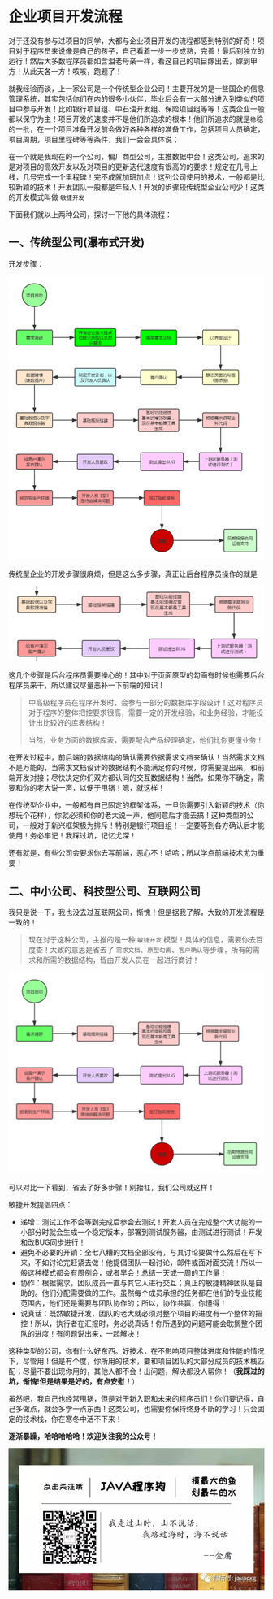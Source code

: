 # 企业项目开发流程

对于还没有参与过项目的同学，大都与企业项目开发的流程都感到特别的好奇！项目对于程序员来说像是自己的孩子，自己看着一步一步成熟，完善！最后到独立的运行！然后大多数程序员都如含泪老母亲一样，看这自己的项目嫁出去，嫁到甲方！从此天各一方！咳咳，跑题了！

就我经验而谈，上一家公司是一个传统型企业公司！主要开发的是一些国企的信息管理系统，其实包括你们在内的很多小伙伴，毕业后会有一大部分进入到类似的项目中参与开发！比如银行项目组、中石油开发组、保险项目组等等！这类企业一般都以保守为主！项目开发的速度并不是他们所追求的根本！他们所追求的就是`稳`稳的一批，在一个项目准备开发前会做好各种各样的准备工作，包括项目人员确定，项目周期，项目里程碑等等条件，我们一会会具体说；

在一个就是我现在的一个公司，偏厂商型公司，主推数据中台！这类公司，追求的是对项目的高效开发以及对项目的更新迭代速度有很高的的要求！规定在几号上线，几号完成一个里程碑！完不成就加班加点！这列公司使用的技术，一般都是比较新颖的技术！开发团队一般都是年轻人！开发的步骤较传统型企业公司少！这类的开发模式叫做 `敏捷开发`

下面我们就以上两种公司，探讨一下他的具体流程：

## 一、传统型公司(瀑布式开发)

开发步骤：

![](../image/\传统型企业开发流程.png)

传统型企业的开发步骤很麻烦，但是这么多步骤，真正让后台程序员操作的就是  

![1578458199617](../image/1578458199617.png)

这几个步骤是后台程序员需要操心的！其中对于页面原型的勾画有时候也需要后台程序员来干，所以建议尽量恶补一下前端的知识！

> 中高级程序员在程序开发时，会参与一部分的数据库字段设计！这对程序员对于程序的整体把控要求很高，需要一定的开发经验，和业务经验，才能设计出比较好的库表结构！
>
> 当然，业务方面的数据库表，需要配合产品经理确定，他们比你更懂业务！

在开发过程中，前后端的数据结构的确认需要依据需求文档来确认！当然需求文档不是万能的，当需求文档设计的数据结构不能满足你的时候，你需要提出来，和前端开发对接；尽快决定你们双方都认同的交互数据结构！当然，如果你不确定，需要和你的老大说一声，以便于甩锅！嗯，就这样！

在传统型企业中，一般都有自己固定的框架体系，一旦你需要引入新颖的技术（你想玩个花样），你就必须和你的老大说一声，他同意后才能去搞！这种类型的公司，一般对于新兴框架极为排斥！特别是银行项目组！一定要等到各方确认后才能使用！务必牢记！我踩过坑，记忆尤深！

还有就是，有些公司会要求你去写前端，恶心不！哈哈；所以学点前端技术尤为重要！

## 二、中小公司、科技型公司、互联网公司

我只是说一下，我也没去过互联网公司，惭愧！但是据我了解，大致的开发流程是一致的！

> 现在对于这种公司，主推的是一种 `敏捷开发` 模型！具体的信息，需要你去百度查！大致的意思是省去了  `需求文档`、`原型勾画`、`客户确认`等步骤，所有的需求和所需的数据结构，皆由开发人员在一起进行商讨！

![](../image/\敏捷开发.png)

可以对比一下看到，省去了好多步骤！别抬杠，我们公司就这样！

敏捷开发提倡四点：

- 递增：测试工作不会等到完成后参会去测试！开发人员在完成整个大功能的一小部分时就会生成一个稳定版本，部署到测试服务器，由测试进行测试！开发和改BUG同步进行！
- 避免不必要的开销：全七八糟的文档全部没有，与其讨论要做什么然后在写下来，不如讨论完赶紧去做！他提倡团队一起讨论，邮件或面对面交流！所以一般这种模式都会有周例会，或者早会！总结一天或一周的工作量！
- 协作：根据需求，团队成员一直与其它人进行交互；真正的敏捷精神团队是自助的。他们分配需要做的工作。虽然每个成员承担的任务都在他们的专业技能范围内，他们还是需要与团队协作的；所以，协作共赢，你懂得！
- 说真话：既然敏捷开发，团队的老大就必须对整个项目的进度有一个整体的把控！所以，执行者在汇报时，务必说真话！你所遇到的问题可能会耽搁整个团队的进度！有问题说出来，一起解决！

这种类型的公司，你有什么好东西。好技术，在不影响项目整体进度和性能的情况下，尽管用！但是有个度，你所用的技术，要和项目团队的大部分成员的技术栈匹配；尽量不要出现你用的，其他人都不会！出问题，解决都没人帮你！（**我踩过的坑，惭愧!但是结果是好的，有点安慰！**）

虽然吧，我自己也经常甩锅，但是对于新入职和未来的程序员们！你们要记得，自己多做点，就会多学一点东西！这类公司，也需要你保持终身不断的学习！只会固定的技术栈，你在寒冬中活不下来！



**逐渐暴躁，哈哈哈哈哈！欢迎关注我的公众号！**

![](../image/微信图片_20191202112956.jpg)